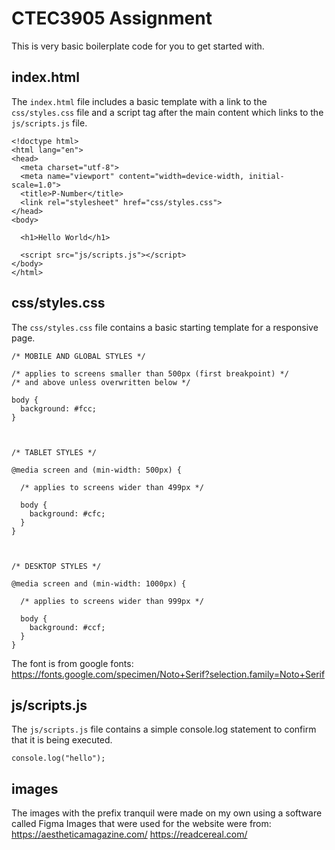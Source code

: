 # CTEC3905 Assignment

This is very basic boilerplate code for you to get started with.

## index.html

The `index.html` file includes a basic template with a link to the `css/styles.css` file and a script tag after the main content which links to the `js/scripts.js` file.

```
<!doctype html>
<html lang="en">
<head>
  <meta charset="utf-8">
  <meta name="viewport" content="width=device-width, initial-scale=1.0">
  <title>P-Number</title>
  <link rel="stylesheet" href="css/styles.css">
</head>
<body>

  <h1>Hello World</h1>

  <script src="js/scripts.js"></script>
</body>
</html>
```

## css/styles.css

The `css/styles.css` file contains a basic starting template for a responsive page.

```
/* MOBILE AND GLOBAL STYLES */

/* applies to screens smaller than 500px (first breakpoint) */
/* and above unless overwritten below */

body {
  background: #fcc;
}



/* TABLET STYLES */

@media screen and (min-width: 500px) {

  /* applies to screens wider than 499px */

  body {
    background: #cfc;
  }
}



/* DESKTOP STYLES */

@media screen and (min-width: 1000px) {

  /* applies to screens wider than 999px */

  body {
    background: #ccf;
  }
}

```
The font is from google fonts:
https://fonts.google.com/specimen/Noto+Serif?selection.family=Noto+Serif

## js/scripts.js

The `js/scripts.js` file contains a simple console.log statement to confirm that it is being executed.

```
console.log("hello");
```
## images

The images with the prefix tranquil were made on my own using a software called Figma
Images that were used for the website were from:
https://aestheticamagazine.com/
https://readcereal.com/
